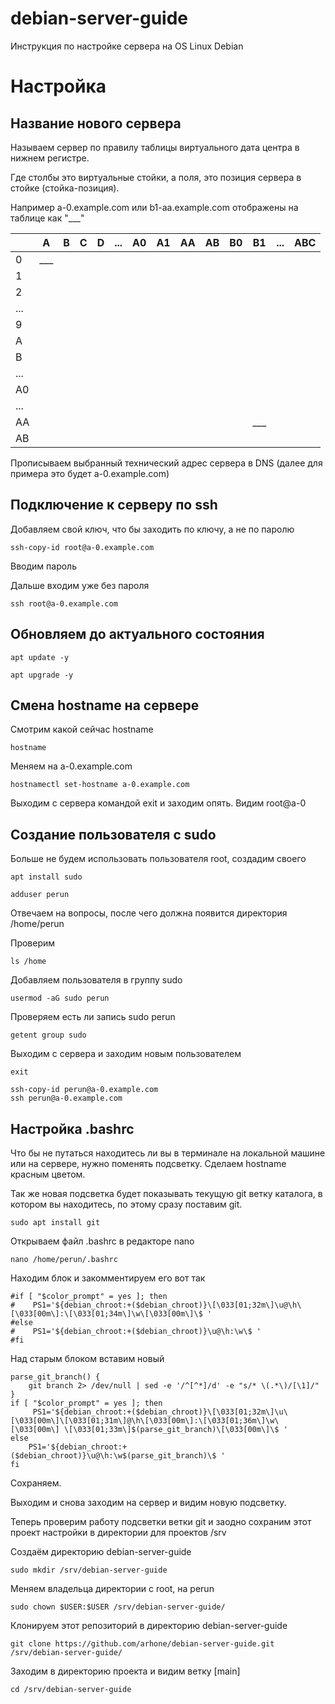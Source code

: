 # debian-server-guide
Инструкция по настройке сервера на OS Linux Debian

# Настройка

## Название нового сервера
Называем сервер по правилу таблицы виртуального дата центра в нижнем регистре.

Где столбы это виртуальные стойки, а поля, это позиция сервера в стойке (стойка-позиция).

Например a-0.example.com или b1-aa.example.com отображены на таблице как "___"

|     | A   | B   | C   | D   | ... | A0  | A1  | AA  | AB  | B0  | B1  | ... | ABC |
|-----|-----|-----|-----|-----|-----|-----|-----|-----|-----|-----|-----|-----|----|
| 0   | ___ |
| 1   |
| 2   |
| ... |
| 9   |
| A   |
| B   |
| ... |
| A0  |
| ... |
| AA  |     |     |     |     |     |     |     |     |     |     | ___ |     |    |
| AB  |

Прописываем выбранный технический адрес сервера в DNS (далее для примера это будет a-0.example.com)

## Подключение к серверу по ssh
Добавляем свой ключ, что бы заходить по ключу, а не по паролю
```
ssh-copy-id root@a-0.example.com
```
Вводим пароль

Дальше входим уже без пароля
```
ssh root@a-0.example.com
```

## Обновляем до актуального состояния
```
apt update -y
```
```
apt upgrade -y
```

## Смена hostname на сервере
Смотрим какой сейчас hostname
```
hostname
```

Меняем на a-0.example.com
```
hostnamectl set-hostname a-0.example.com
```

Выходим с сервера командой exit и заходим опять. Видим root@a-0

## Создание пользователя с sudo
Больше не будем использовать пользователя root, создадим своего

```
apt install sudo
```

```
adduser perun
```
Отвечаем на вопросы, после чего должна появится директория /home/perun

Проверим
```
ls /home
```

Добавляем пользователя в группу sudo
```
usermod -aG sudo perun
```

Проверяем есть ли запись sudo perun
```
getent group sudo
```

Выходим с сервера и заходим новым пользователем
```
exit
```

```
ssh-copy-id perun@a-0.example.com
ssh perun@a-0.example.com
```

## Настройка .bashrc
Что бы не путаться находитесь ли вы в терминале на локальной машине или на сервере, нужно поменять подсветку. 
Сделаем hostname красным цветом.

Так же новая подсветка будет показывать текущую git ветку каталога, в котором вы находитесь, по этому сразу поставим git.

```
sudo apt install git
```

Открываем файл .bashrc в редакторе nano 
```
nano /home/perun/.bashrc
```

Находим блок и закомментируем его вот так
```
#if [ "$color_prompt" = yes ]; then
#    PS1='${debian_chroot:+($debian_chroot)}\[\033[01;32m\]\u@\h\[\033[00m\]:\[\033[01;34m\]\w\[\033[00m\]\$ '
#else
#    PS1='${debian_chroot:+($debian_chroot)}\u@\h:\w\$ '
#fi
```

Над старым блоком вставим новый
```
parse_git_branch() {
    git branch 2> /dev/null | sed -e '/^[^*]/d' -e "s/* \(.*\)/[\1]/"
}
if [ "$color_prompt" = yes ]; then
     PS1='${debian_chroot:+($debian_chroot)}\[\033[01;32m\]\u\[\033[00m\]\[\033[01;31m\]@\h\[\033[00m\]:\[\033[01;36m\]\w\[\033[00m\] \[\033[01;33m\]$(parse_git_branch)\[\033[00m\]\$ '
else
    PS1='${debian_chroot:+($debian_chroot)}\u@\h:\w$(parse_git_branch)\$ '
fi
```

Сохраняем.

Выходим и снова заходим на сервер и видим новую подсветку.

Теперь проверим работу подсветки ветки git и заодно сохраним этот проект настройки в директории для проектов /srv

Создаём директорию debian-server-guide
```
sudo mkdir /srv/debian-server-guide 
```

Меняем владельца директории с root, на perun
```
sudo chown $USER:$USER /srv/debian-server-guide/
```

Клонируем этот репозиторий в директорию debian-server-guide
```
git clone https://github.com/arhone/debian-server-guide.git /srv/debian-server-guide/
```

Заходим в директорию проекта и видим ветку [main]
```
cd /srv/debian-server-guide
```